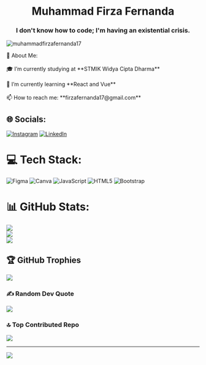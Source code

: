 <h1 align="center">Muhammad Firza Fernanda</h1>
<h3 align="center">I don't know how to code; I'm having an existential crisis.</h3>

<p align="left"> <img src="https://komarev.com/ghpvc/?username=muhammadfirzafernanda17&label=Profile%20views&color=0e75b6&style=plastic" alt="muhammadfirzafernanda17" /> </p>
💫 About Me:<br><br>
🎓 I’m currently studying at **STMIK Widya Cipta Dharma**<br><br>🌱 I’m currently learning **React and Vue**<br><br>📫 How to reach me: **firzafernanda17@gmail.com**


## 🌐 Socials:
[![Instagram](https://img.shields.io/badge/Instagram-%23E4405F.svg?logo=Instagram&logoColor=white)](https://instagram.com/benarinipiers17) [![LinkedIn](https://img.shields.io/badge/LinkedIn-%230077B5.svg?logo=linkedin&logoColor=white)](https://www.linkedin.com/in/muhammad-firza-fernanda-84abb3221/) 

# 💻 Tech Stack:
![Figma](https://img.shields.io/badge/figma-%23F24E1E.svg?style=for-the-badge&logo=figma&logoColor=white) ![Canva](https://img.shields.io/badge/Canva-%2300C4CC.svg?style=for-the-badge&logo=Canva&logoColor=white) ![JavaScript](https://img.shields.io/badge/javascript-%23323330.svg?style=for-the-badge&logo=javascript&logoColor=%23F7DF1E) ![HTML5](https://img.shields.io/badge/html5-%23E34F26.svg?style=for-the-badge&logo=html5&logoColor=white) ![Bootstrap](https://img.shields.io/badge/bootstrap-%238511FA.svg?style=for-the-badge&logo=bootstrap&logoColor=white)
# 📊 GitHub Stats:
![](https://github-readme-stats.vercel.app/api?username=MuhammadFirzaFernanda17&theme=dark&hide_border=false&include_all_commits=true&count_private=false)<br/>
![](https://github-readme-streak-stats.herokuapp.com/?user=MuhammadFirzaFernanda17&theme=dark&hide_border=false)<br/>
![](https://github-readme-stats.vercel.app/api/top-langs/?username=MuhammadFirzaFernanda17&theme=dark&hide_border=false&include_all_commits=true&count_private=false&layout=compact)

## 🏆 GitHub Trophies
![](https://github-profile-trophy.vercel.app/?username=MuhammadFirzaFernanda17&theme=tokyonight&no-frame=false&no-bg=true&margin-w=4)

### ✍️ Random Dev Quote
![](https://quotes-github-readme.vercel.app/api?type=horizontal&theme=dark)

### 🔝 Top Contributed Repo
![](https://github-contributor-stats.vercel.app/api?username=MuhammadFirzaFernanda17&limit=5&theme=dark&combine_all_yearly_contributions=true)

---
[![](https://visitcount.itsvg.in/api?id=MuhammadFirzaFernanda17&icon=3&color=10)](https://visitcount.itsvg.in)

<!-- Proudly created with GPRM ( https://gprm.itsvg.in ) -->

